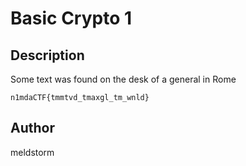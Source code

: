 # Basic Crypto 1

## Description
Some text was found on the desk of a general in Rome

`n1mdaCTF{tmmtvd_tmaxgl_tm_wnld}`

## Author
meldstorm